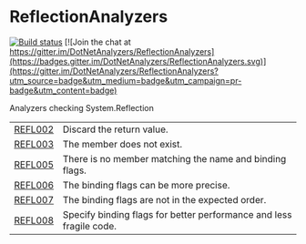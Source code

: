 # ReflectionAnalyzers
[![Build status](https://ci.appveyor.com/api/projects/status/5apvp4qa64q3tyi8/branch/master?svg=true)](https://ci.appveyor.com/project/JohanLarsson/reflectionanalyzers/branch/master)
[![Join the chat at https://gitter.im/DotNetAnalyzers/ReflectionAnalyzers](https://badges.gitter.im/DotNetAnalyzers/ReflectionAnalyzers.svg)](https://gitter.im/DotNetAnalyzers/ReflectionAnalyzers?utm_source=badge&utm_medium=badge&utm_campaign=pr-badge&utm_content=badge)

Analyzers checking System.Reflection

<!-- start generated table -->
<table>
  <tr>
    <td><a href="https://github.com/DotNetAnalyzers/ReflectionAnalyzers/tree/master/documentation/REFL002.md">REFL002</a></td>
    <td>Discard the return value.</td>
  </tr>
  <tr>
    <td><a href="https://github.com/DotNetAnalyzers/ReflectionAnalyzers/tree/master/documentation/REFL003.md">REFL003</a></td>
    <td>The member does not exist.</td>
  </tr>
  <tr>
    <td><a href="https://github.com/DotNetAnalyzers/ReflectionAnalyzers/tree/master/documentation/REFL005.md">REFL005</a></td>
    <td>There is no member matching the name and binding flags.</td>
  </tr>
  <tr>
    <td><a href="https://github.com/DotNetAnalyzers/ReflectionAnalyzers/tree/master/documentation/REFL006.md">REFL006</a></td>
    <td>The binding flags can be more precise.</td>
  </tr>
  <tr>
    <td><a href="https://github.com/DotNetAnalyzers/ReflectionAnalyzers/tree/master/documentation/REFL007.md">REFL007</a></td>
    <td>The binding flags are not in the expected order.</td>
  </tr>
  <tr>
    <td><a href="https://github.com/DotNetAnalyzers/ReflectionAnalyzers/tree/master/documentation/REFL008.md">REFL008</a></td>
    <td>Specify binding flags for better performance and less fragile code.</td>
  </tr>
<table>
<!-- end generated table -->
